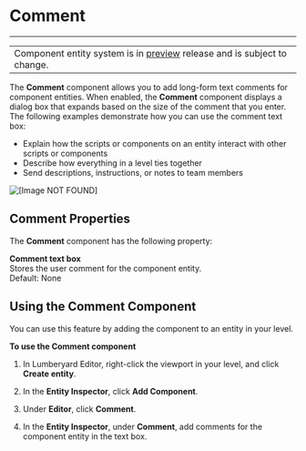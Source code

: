 # Comment<a name="component-comment"></a>


****  

|  | 
| --- |
| Component entity system is in [preview](https://docs.aws.amazon.com/lumberyard/latest/userguide/ly-glos-chap.html#preview) release and is subject to change\.  | 

The **Comment** component allows you to add long\-form text comments for component entities\. When enabled, the **Comment** component displays a dialog box that expands based on the size of the comment that you enter\. The following examples demonstrate how you can use the comment text box:
+ Explain how the scripts or components on an entity interact with other scripts or components
+ Describe how everything in a level ties together
+ Send descriptions, instructions, or notes to team members

![\[Image NOT FOUND\]](http://docs.aws.amazon.com/lumberyard/latest/userguide/images/comment-component.png)

## Comment Properties<a name="component-comment-properties"></a>

The **Comment** component has the following property:

**Comment text box**  
Stores the user comment for the component entity\.  
Default: None

## Using the Comment Component<a name="component-comment-setup"></a>

You can use this feature by adding the component to an entity in your level\. 

**To use the Comment component**

1. In Lumberyard Editor, right\-click the viewport in your level, and click **Create entity**\.

1. In the **Entity Inspector**, click **Add Component**\.

1. Under **Editor**, click **Comment**\.

1. In the **Entity Inspector**, under **Comment**, add comments for the component entity in the text box\.